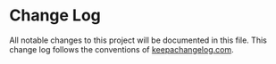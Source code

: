# Change Log
All notable changes to this project will be documented in this file. This change log follows the conventions of [keepachangelog.com](http://keepachangelog.com/).

<!---
## [Unreleased][unreleased]
### Changed
- Add a new arity to `make-widget-async` to provide a different widget shape.

## [0.1.1] - 2016-04-21
### Changed
- Documentation on how to make the widgets.

### Removed
- `make-widget-sync` - we're all async, all the time.

### Fixed
- Fixed widget maker to keep working when daylight savings switches over.

## 0.1.0 - 2016-04-21
### Added
- Files from the new template.
- Widget maker public API - `make-widget-sync`.

[unreleased]: https://github.com/your-name/functional-vaadin/compare/0.1.1...HEAD
[0.1.1]: https://github.com/your-name/functional-vaadin/compare/0.1.0...0.1.1
 --->
